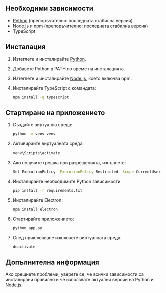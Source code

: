 ## Необходими зависимости
- [Python](https://www.python.org/downloads/) (препоръчително: последната стабилна версия)
- [Node.js](https://nodejs.org/) и npm (препоръчително: последната стабилна версия)
- TypeScript

## Инсталация
1. Изтеглете и инсталирайте [Python](https://www.python.org/downloads/).
2. Добавете Python в PATH по време на инсталацията.
3. Изтеглете и инсталирайте [Node.js](https://nodejs.org/), което включва npm.
4. Инсталирайте TypeScript с командата:

   ```sh
   npm install -g typescript
   ```

## Стартиране на приложението
1. Създайте виртуална среда:

   ```sh
   python -m venv venv
   ```

2. Активирайте виртуалната среда:

   ```sh
   venv\Scripts\activate
   ```

3. Ако получите грешка при разрешенията, изпълнете:

   ```sh
   Set-ExecutionPolicy -ExecutionPolicy Restricted -Scope CurrentUser
   ```

4. Инсталирайте необходимите Python зависимости:

   ```sh
   pip install -r requirements.txt
   ```

5. Инсталирайте Electron:

   ```sh
   npm install electron
   ```

6. Стартирайте приложението:

   ```sh
   python app.py
   ```

7. След приключване изключете виртуалната среда:

   ```sh
   deactivate
   ```

## Допълнителна информация
Ако срещнете проблеми, уверете се, че всички зависимости са инсталирани правилно и че използвате актуални версии на Python и Node.js.
